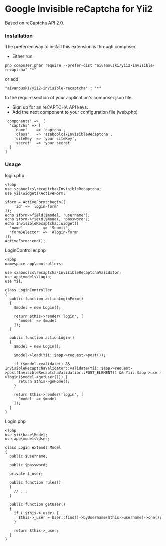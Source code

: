 # Google Invisible reCaptcha for Yii2
Based on reCaptcha API 2.0.

### Installation
The preferred way to install this extension is through composer.

- Either run

`php composer.phar require --prefer-dist "aivanouski/yii2-invisible-recaptcha" "*"`

or add

`"aivanouski/yii2-invisible-recaptcha" : "*"`

to the require section of your application's composer.json file.

- Sign up for an [reCAPTCHA API keys](https://www.google.com/recaptcha/admin#createsite).
- Add the next component to your configuration file (web.php)

```
'components' =>  [
  'captcha' => [
    'name'    => 'captcha',
    'class'   => 'szaboolcs\InvisibleRecaptcha',
    'siteKey' => 'your siteKey',
    'secret'  => 'your secret'
  ]
]
```
### Usage

login.php

```
<?php
use szaboolcs\recaptcha\InvisibleRecaptcha;
use yii\widgets\ActiveForm;

$form = ActiveForm::begin([
	'id' => 'login-form'
]);
echo $form->field($model, 'username');
echo $form->field($model, 'password');
echo InvisibleRecaptcha::widget([
  'name'         => 'Submit',
  'formSelector' => '#login-form'
]);
ActiveForm::end();
```

LoginController.php

```
<?php
namespace app\controllers;

use szaboolcs\recaptcha\InvisibleRecaptchaValidator;
use app\models\Login;
use Yii;

class LoginController
{
  public function actionLoginForm()
  {
    $model = new Login();
    
    return $this->render('login', [
      'model' => $model
    ]);
  }

  public function actionLogin()
  {
    $model = new Login();

    $model->load(Yii::$app->request->post());

    if ($model->validate() && InvisibleRecaptchaValidator::validate(Yii::$app->request->post(InvisibleRecaptchaValidatior::POST_ELEMENT)) && Yii::$app->user->login($model->getUser())) {
      return $this->goHome();
    }

    return $this->render('login', [
      'model' => $model
    ]);
  }
}
```

Login.php

```
<?php
use yii\base\Model;
use app\models\User;

class Login extends Model
{
  public $username;

  public $password;

  private $_user;

  public function rules()
  {
    // ...
  }

  public function getUser()
  {
    if (!$this->_user) {
      $this->_user = User::find()->byUsername($this->username)->one();
    }
    
    return $this->_user;
  }
}
```
